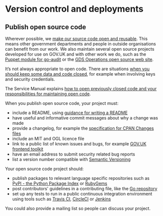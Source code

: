 # Version control and deployments

## Publish open source code

Wherever possible, we [make our source code open and reusable][]. This means other government departments and people in outside organisations can benefit from our work. We also maintain several open source projects developed for use on GOV.UK and with other work we do, such as the [Puppet module for go-audit][] or the [GDS Operations open source web site][].

It’s not always appropriate to open code. There are situations [when you should keep some data and code closed][], for example when involving keys and security credentials.

The Service Manual explains [how to open previously closed code and your responsibilities for maintaining open code][].

When you publish open source code, your project must:

* include a README, using [guidance for writing a README][]
* have useful and informative commit messages about why a change was made
* provide a changelog, for example the [specification for CPAN Changes files][]
* include an MIT and OGL licence file
* link to a public list of known issues and bugs, for example [GOV.UK frontend toolkit][]
* have an email address to submit security related bug reports
* list a version number compatible with [Semantic Versioning][]

Your open source code project should:

* publish packages to relevant language specific repositories such as [PyPI - the Python Package Index][] or [RubyGems][]
* post contributors' guidelines in a contributing file, like the [Go repository][]
* set up any tests to run in a public continuous integration environment using tools such as [Travis CI][], [CircleCI][] or [Jenkins][]

You could also provide a mailing list so people can discuss your project.

[make our source code open and reusable]: https://www.gov.uk/service-manual/technology/making-source-code-open-and-reusable
[Puppet module for go-audit]: https://github.com/gds-operations/puppet-goaudit
[GDS Operations open source web site]: https://github.com/gds-operations/gds-operations.github.io
[Specification for CPAN Changes files]: https://metacpan.org/pod/CPAN::Changes::Spec
[Semantic Versioning]: https://semver.org/spec/v2.0.0.html
[PyPI - the Python Package Index]: https://pypi.python.org/pypi
[RubyGems]: https://rubygems.org/
[Travis CI]: https://travis-ci.org/
[CircleCI]: https://circleci.com/
[Jenkins]: https://jenkins.io/
[Go repository]: https://golang.org/CONTRIBUTORS
[when you should keep some data and code closed]: https://www.gov.uk/government/publications/open-source-guidance/when-code-should-be-open-or-closed
[how to open previously closed code and your responsibilities for maintaining open code]: https://www.gov.uk/service-manual/technology/making-source-code-open-and-reusable
[Go repository]: https://golang.org/CONTRIBUTORS
[guidance for writing a README]: /version-control-deployments/readme-guidance
[GOV.UK frontend toolkit]: https://github.com/alphagov/govuk_frontend_toolkit/issues
